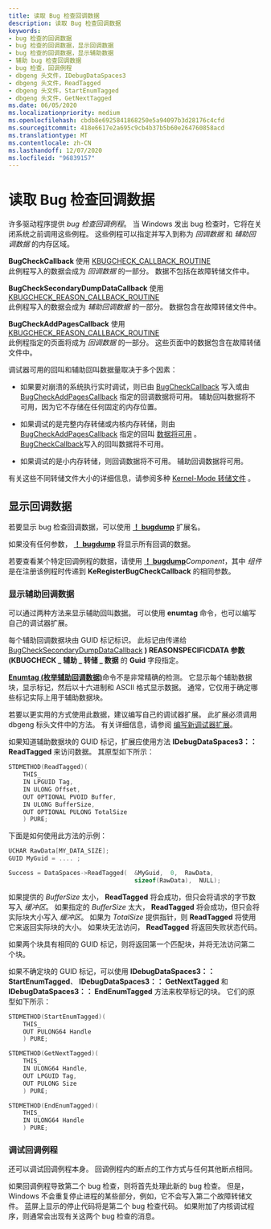 ```yaml
---
title: 读取 Bug 检查回调数据
description: 读取 Bug 检查回调数据
keywords:
- bug 检查的回调数据
- bug 检查的回调数据，显示回调数据
- bug 检查的回调数据，显示辅助数据
- 辅助 bug 检查回调数据
- bug 检查，回调例程
- dbgeng 头文件，IDebugDataSpaces3
- dbgeng 头文件，ReadTagged
- dbgeng 头文件，StartEnumTagged
- dbgeng 头文件，GetNextTagged
ms.date: 06/05/2020
ms.localizationpriority: medium
ms.openlocfilehash: cbdb8e6925841868250e5a94097b3d28176c4cfd
ms.sourcegitcommit: 418e6617e2a695c9cb4b37b5b60e264760858acd
ms.translationtype: MT
ms.contentlocale: zh-CN
ms.lasthandoff: 12/07/2020
ms.locfileid: "96839157"
---
```

# <a name="reading-bug-check-callback-data"></a>读取 Bug 检查回调数据

许多驱动程序提供 *bug 检查回调例程*。 当 Windows 发出 bug 检查时，它将在关闭系统之前调用这些例程。 这些例程可以指定并写入到称为 *回调数据* 和 *辅助回调数据* 的内存区域。

**BugCheckCallback** 使用 [KBUGCHECK_CALLBACK_ROUTINE](/windows-hardware/drivers/ddi/wdm/nc-wdm-kbugcheck_callback_routine)  
此例程写入的数据会成为 *回调数据* 的一部分。 数据不包括在故障转储文件中。

**BugCheckSecondaryDumpDataCallback** 使用 [KBUGCHECK_REASON_CALLBACK_ROUTINE](/windows-hardware/drivers/ddi/wdm/nc-wdm-kbugcheck_reason_callback_routine)  
此例程写入的数据会成为 *辅助回调数据* 的一部分。 数据包含在故障转储文件中。

**BugCheckAddPagesCallback** 使用 [KBUGCHECK_REASON_CALLBACK_ROUTINE](/windows-hardware/drivers/ddi/wdm/nc-wdm-kbugcheck_reason_callback_routine)  
此例程指定的页面将成为 *回调数据* 的一部分。 这些页面中的数据包含在故障转储文件中。

调试器可用的回叫和辅助回叫数据量取决于多个因素：

- 如果要对崩溃的系统执行实时调试，则已由 [BugCheckCallback](/windows-hardware/drivers/ddi/wdm/nc-wdm-kbugcheck_callback_routine) 写入或由 [BugCheckAddPagesCallback](/windows-hardware/drivers/ddi/wdm/nc-wdm-kbugcheck_reason_callback_routine) 指定的回调数据将可用。 辅助回叫数据将不可用，因为它不存储在任何固定的内存位置。

- 如果调试的是完整内存转储或内核内存转储，则由 [BugCheckAddPagesCallback](/windows-hardware/drivers/ddi/wdm/nc-wdm-kbugcheck_reason_callback_routine) 指定的回叫 [数据将可用](/windows-hardware/drivers/ddi/content/wdm/nc-wdm-kbugcheck_reason_callback_routine) 。 [BugCheckCallback](/windows-hardware/drivers/ddi/wdm/nc-wdm-kbugcheck_callback_routine)写入的回叫数据将不可用。

- 如果调试的是小内存转储，则回调数据将不可用。 辅助回调数据将可用。

有关这些不同转储文件大小的详细信息，请参阅多种 [Kernel-Mode 转储文件](varieties-of-kernel-mode-dump-files.md) 。

## <a name="displaying-callback-data"></a>显示回调数据

若要显示 bug 检查回调数据，可以使用 [**！ bugdump**](-bugdump.md) 扩展名。

如果没有任何参数， [**！ bugdump**](-bugdump.md) 将显示所有回调的数据。

若要查看某个特定回调例程的数据，请使用 [**！ bugdump**](-bugdump.md)*Component*，其中 *组件* 是在注册该例程时传递到 **KeRegisterBugCheckCallback** 的相同参数。

### <a name="displaying-secondary-callback-data"></a>显示辅助回调数据

可以通过两种方法来显示辅助回叫数据。 可以使用 **enumtag** 命令，也可以编写自己的调试器扩展。

每个辅助回调数据块由 GUID 标记标识。 此标记由传递给 [BugCheckSecondaryDumpDataCallback](/windows-hardware/drivers/ddi/wdm/nc-wdm-kbugcheck_reason_callback_routine) **) REASONSPECIFICDATA 参数 (KBUGCHECK \_ 辅助 \_ 转储 \_ 数据** 的 **Guid** 字段指定。

[**Enumtag (枚举辅助回调数据)**](-enumtag--enumerate-secondary-callback-data-.md)命令不是非常精确的检测。 它显示每个辅助数据块，显示标记，然后以十六进制和 ASCII 格式显示数据。 通常，它仅用于确定哪些标记实际上用于辅助数据块。

若要以更实用的方式使用此数据，建议编写自己的调试器扩展。 此扩展必须调用 dbgeng 标头文件中的方法。 有关详细信息，请参阅 [编写新调试器扩展](writing-new-debugger-extensions.md)。

如果知道辅助数据块的 GUID 标记，扩展应使用方法 **IDebugDataSpaces3：： ReadTagged** 来访问数据。 其原型如下所示：

```cpp
STDMETHOD(ReadTagged)(
    THIS_
    IN LPGUID Tag,
    IN ULONG Offset,
    OUT OPTIONAL PVOID Buffer,
    IN ULONG BufferSize,
    OUT OPTIONAL PULONG TotalSize
    ) PURE; 
```

下面是如何使用此方法的示例：

```cpp
UCHAR RawData[MY_DATA_SIZE];
GUID MyGuid = .... ;

Success = DataSpaces->ReadTagged(  &MyGuid,  0,  RawData,
                                   sizeof(RawData),  NULL); 
```

如果提供的 *BufferSize* 太小， **ReadTagged** 将会成功，但只会将请求的字节数写入 *缓冲区*。 如果指定的 *BufferSize* 太大， **ReadTagged** 将会成功，但只会将实际块大小写入 *缓冲区*。 如果为 *TotalSize* 提供指针，则 **ReadTagged** 将使用它来返回实际块的大小。 如果块无法访问， **ReadTagged** 将返回失败状态代码。

如果两个块具有相同的 GUID 标记，则将返回第一个匹配块，并将无法访问第二个块。

如果不确定块的 GUID 标记，可以使用 **IDebugDataSpaces3：： StartEnumTagged**、 **IDebugDataSpaces3：： GetNextTagged** 和 **IDebugDataSpaces3：： EndEnumTagged** 方法来枚举标记的块。 它们的原型如下所示：

```cpp
STDMETHOD(StartEnumTagged)(
    THIS_
    OUT PULONG64 Handle
    ) PURE;

STDMETHOD(GetNextTagged)(
    THIS_
    IN ULONG64 Handle,
    OUT LPGUID Tag,
    OUT PULONG Size
    ) PURE;

STDMETHOD(EndEnumTagged)(
    THIS_
    IN ULONG64 Handle
    ) PURE;
```

### <a name="debugging-callback-routines"></a>调试回调例程

还可以调试回调例程本身。 回调例程内的断点的工作方式与任何其他断点相同。

如果回调例程导致第二个 bug 检查，则将首先处理此新的 bug 检查。 但是，Windows 不会重复停止进程的某些部分，例如，它不会写入第二个故障转储文件。 蓝屏上显示的停止代码将是第二个 bug 检查代码。 如果附加了内核调试程序，则通常会出现有关这两个 bug 检查的消息。
